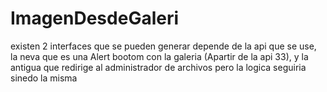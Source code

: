 # ImagenDesdeGaleri

existen 2 interfaces que se pueden generar depende de la api que se use, la neva que es una Alert bootom con la galeria (Apartir de la api 33), y la antigua que redirige al administrador de archivos 
pero la logica seguiria sinedo la misma 
